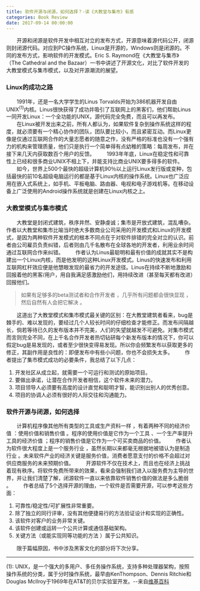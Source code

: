 ```yaml
---
title: 软件开源与闭源，如何选择？-读《大教堂与集市》有感
categories: Book Review
date: 2017-09-14 00:00:00
---
```

　　开源和闭源是软件开发中相互对立的发布方式，开源意味着源代码公开，闭源则封闭源代码。对应到PC操作系统，Linux是开源的，Windows则是闭源的。不同的发布方式，影响软件的开发模式。Eric S. Raymond在《大教堂与集市》（The Cathedral and the Bazaar）一书中讲述了开源文化，对比了软件开发的大教堂模式与集市模式，以及对开源潮流的展望。
### Linux的成功之路
　　1991年，还是一名大学学生的Linus Torvalds开始为386机器开发自由UNIX<sup>(1)</sup>内核。Linus很快获得了成功并吸引了互联网上的黑客们，他们帮助Linus一同开发Linux：一个全功能的UNIX，源代码完全免费，而且可以再发布。
　　在Linux被开发出来之前，所有人都认为，如果软件复杂到操作系统这样的程度，就必须要有一个精心协作的团队，团队要比较小，而且紧密互动。而Linux更像是仅通过互联网合作的大量志愿者的随意之作，没有严格的标准也没有一个强有力的机构来管理质量，他们只是执行一个简单得有点幼稚的策略：每周发布，并在接下来几天内获取数百个用户的反馈。
　　1993年年底，Linux在稳定性和可靠性上已经和很多商业UNIX不相上下，并能支持比商业UNIX要多得多的软件。
　　如今，世界上500个最快的超级计算机90％以上运行Linux发行版或变种，包括最快的前10名超级电脑运行的都是基于Linux内核的操作系统。Linux也广泛应用在嵌入式系统上，如手机、平板电脑、路由器、电视和电子游戏机等。在移动设备上广泛使用的Android操作系统就是创建在Linux内核之上。
### 大教堂模式与集市模式
　　大教堂是封闭式建筑，秩序井然、安静虔诚；集市是开放式建筑，混乱嘈杂。作者以大教堂和集市比喻当时绝大多数商业公司采用的开发模式和Linux的开发模式，是因为两种软件开发模式的根本不同点在于对软件排错的完全对立的认识。前者由公司雇员负责纠错，后者则由几千名散布在全球各地的开发者，利用业余时间通过互联网合作来纠错。
　　作者认为Linus最聪明和最有价值的成就其实不是构建出一个Linux内核，而是他发明的这种Linux开发模式。Linus的快速发布和利用互联网杠杆效应便是他慧眼发现的最省力的开发途径。Linus在持续不断地激励和回报着他的黑客/用户，用自我满足感激励他们，用持续改进（甚至每天都有改进）回报他们。
>如果有足够多的beta测试者和合作开发者 ，几乎所有问题都会很快显现 ，然后自然有人会把它解决 。

　　这道出了大教堂模式和集市模式最关键的区别：在大教堂建筑者看来，bug是棘手的、难以发现的，要经过几个人较长时间的仔细检查才能修正。而发布间隔越长，倘若等待已久的发布版本并不完美，人们的失望就越发不可避免。对集市模式而言则完全不同，在上千名合作开发者热切钻研每个新发布版本的情况下，你可以假定bug是易发现的，或者至少很快变得易发现。所以你会频繁发布以获取更多的修正，其副作用是良性的：即便发布中有些小问题，你也不会损失太多。
　　作者提出了集市模式成功的必要条件，我总结了以下几点：
1. 开发社区从成立起，就需要一个可运行和测试的原始项目。
2. 要做出承诺，让潜在合作开发者相信，这个软件未来的潜力。
3. 项目领导人必须要有高度的设计直觉和聪明才智，能识别出别人的优秀创意。
4. 项目的协调人必须有很好的人际交往和沟通能力。

### 软件开源与闭源，如何选择
　　计算机程序像其他所有类型的工具或生产资料一样 ，有着两种不同的经济价值 ：使用价值和销售价值 。程序的使用价值是它作为一个工具 、一个生产率提升工具的经济价值 ；程序的销售价值是它作为一个可买卖商品的价值。
　　作者认为软件很大程度上是一个服务行业 ，虽然长期以来都毫无根据地被错认为是制造行业 。未来软件产业的经济关键是服务价值，消费者愿意支付的价格不会超过对供应商服务的未来预期价值。
　　开源软件不仅在技术上，而且也在经济上挑战着现有秩序。将软件免费所带来的效果，看来会强制我们进入以服务费为主导的世界，并让我们清楚了解，闭源软件一直以来依靠软件销售价值的做法是多么脆弱 。
　　作者总结了5个选择开源的理由，一个软件是否需要开源，可以参考这些方面：
1. 可靠性/稳定性/可扩展性非常重要。 
2. 除了独立的同行评审，没有其他便捷易行的方法验证设计和实现的正确性。 
3. 该软件对客户的业务非常关键。 
4. 该软件创建或运转一个公共计算或通信基础架构。 
5. 关键方法（或能实现同等功能的方法 ）属于公共知识。

　　限于篇幅原因，书中涉及黑客文化的部分将下次分享。


-----
(1): UNIX，是一个强大的多用户、多任务操作系统，支持多种处理器架构，按照操作系统的分类，属于分时操作系统，最早由KenThompson、Dennis Ritchie和Douglas McIlroy于1969年在AT&T的贝尔实验室开发。--来自[维基百科](https://zh.wikipedia.org/wiki/UNIX)

